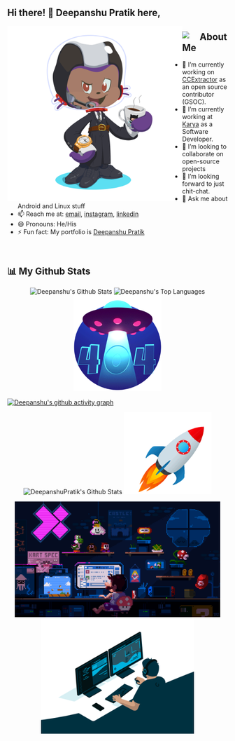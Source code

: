 ## Hi there! 👋 Deepanshu Pratik here,

<p>

<img align="left" src="https://github.com/DeepanshuPratik/DeepanshuPratik/blob/main/octocat-1689601671477.png" width="400px">

## <img align="left" src="https://user-images.githubusercontent.com/74038190/216120974-24a76b31-7f39-41f1-a38f-b3c1377cc612.png" width="40px"> About Me

 - 🔭 I’m currently working on [CCExtractor](https://github.com/CCExtractor/) as an open source contributor (GSOC).
 - 🌱 I’m currently working at [Karya](https://karya.in/) as a Software Developer.  
 - 👯 I’m looking to collaborate on open-source projects  
 - 🤔 I’m looking forward to just chit-chat. 
 - 💬 Ask me about Android and Linux stuff  
 - 📫 Reach me at: <a href="mailto:deepanshu.pratik@gmail.com">email</a>, <a href="https://instagram.com/deepanshu_pratik">instagram<a/>, <a href="https://www.linkedin.com/in/deepanshu-pratik-41b6641a5/">linkedin<a/>
 - 😄 Pronouns: He/His
 - ⚡ Fun fact: My portfolio is <a href="https://deepanshupratik.github.io/" target="_blank"/>Deepanshu Pratik</a>

<p />

<br clear="left"/>

## 📊 My Github Stats

<p align="center">
<span><img alt="Deepanshu's Github Stats" src="https://github-readme-stats.vercel.app/api?username=DeepanshuPratik&show_icons=true&count_private=true&theme=react&hide_border=true&bg_color=0D1117" /></span>
 <span><img alt="Deepanshu's Top Languages" src="https://github-readme-stats.vercel.app/api/top-langs/?username=DeepanshuPratik&langs_count=8&count_private=true&layout=compact&theme=react&hide_border=true&bg_color=0D1117" /></span>
 <span><img src="https://github.com/DeepanshuPratik/DeepanshuPratik/blob/main/404.gif" width="200px"></span>
 </p>
 
 
 [![Deepanshu's github activity graph](https://github-readme-activity-graph.vercel.app/graph?username=DeepanshuPratik&bg_color=0d1117&color=00bfc2&line=00696b&point=00ffff&area=true&hide_border=true)](https://github.com/ashutosh00710/github-readme-activity-graph)
 
 <p align="center">
 <span><img alt="DeepanshuPratik's Github Stats" src="https://streak-stats.demolab.com?user=DeepanshuPratik&theme=cobalt&hide_border=true" /></span>
 <span><img src="https://github.com/DeepanshuPratik/DeepanshuPratik/blob/main/rocket.gif" width="200px"></span>
 </p>
 
 <p align="center">
 <img src="https://github.com/DeepanshuPratik/DeepanshuPratik/blob/main/readme.gif" width="470px">
 <img src="https://github.com/DeepanshuPratik/DeepanshuPratik/blob/main/work.gif" width="350px">
  </p>

 <br/>
<p />


